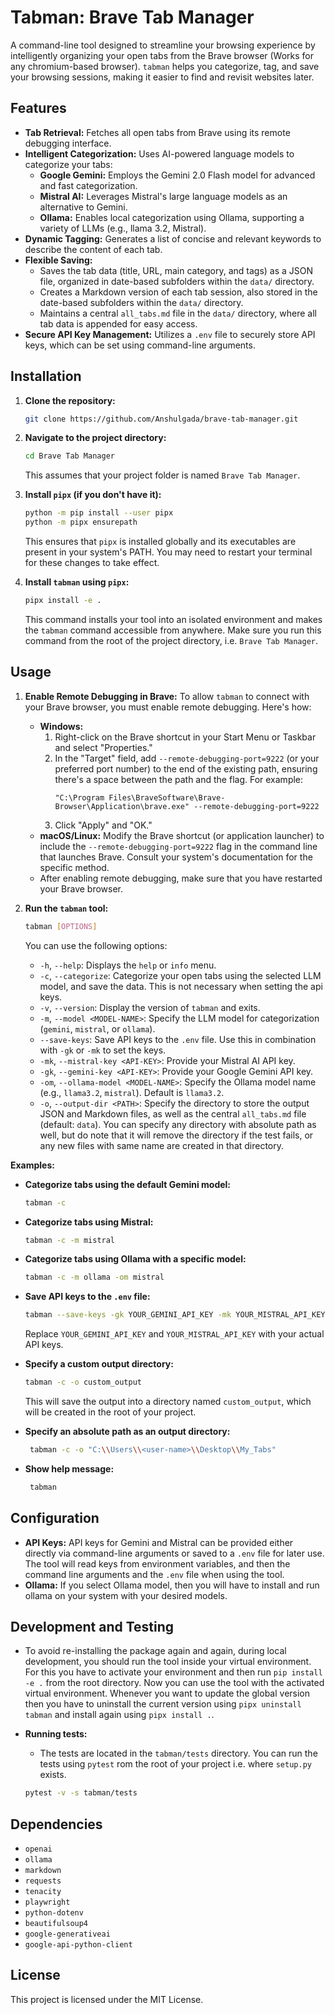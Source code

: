 # Tabman: Brave Tab Manager

A command-line tool designed to streamline your browsing experience by intelligently organizing your open tabs from the Brave browser (Works for any chromium-based browser). `tabman` helps you categorize, tag, and save your browsing sessions, making it easier to find and revisit websites later.

## Features

- **Tab Retrieval:** Fetches all open tabs from Brave using its remote debugging interface.
- **Intelligent Categorization:** Uses AI-powered language models to categorize your tabs:
  - **Google Gemini:** Employs the Gemini 2.0 Flash model for advanced and fast categorization.
  - **Mistral AI:** Leverages Mistral's large language models as an alternative to Gemini.
  - **Ollama:** Enables local categorization using Ollama, supporting a variety of LLMs (e.g., llama 3.2, Mistral).
- **Dynamic Tagging:** Generates a list of concise and relevant keywords to describe the content of each tab.
- **Flexible Saving:**
  - Saves the tab data (title, URL, main category, and tags) as a JSON file, organized in date-based subfolders within the `data/` directory.
  - Creates a Markdown version of each tab session, also stored in the date-based subfolders within the `data/` directory.
  - Maintains a central `all_tabs.md` file in the `data/` directory, where all tab data is appended for easy access.
- **Secure API Key Management:** Utilizes a `.env` file to securely store API keys, which can be set using command-line arguments.

## Installation

1.  **Clone the repository:**

    ```bash
    git clone https://github.com/Anshulgada/brave-tab-manager.git
    ```

2.  **Navigate to the project directory:**

    ```bash
    cd Brave Tab Manager
    ```

    This assumes that your project folder is named `Brave Tab Manager`.

3.  **Install `pipx` (if you don't have it):**

    ```bash
    python -m pip install --user pipx
    python -m pipx ensurepath
    ```

    This ensures that `pipx` is installed globally and its executables are present in your system's PATH. You may need to restart your terminal for these changes to take effect.

4.  **Install `tabman` using `pipx`:**
    ```bash
    pipx install -e .
    ```
    This command installs your tool into an isolated environment and makes the `tabman` command accessible from anywhere. Make sure you run this command from the root of the project directory, i.e. `Brave Tab Manager`.

## Usage

1.  **Enable Remote Debugging in Brave:**
    To allow `tabman` to connect with your Brave browser, you must enable remote debugging. Here's how:

    - **Windows:**
      1.  Right-click on the Brave shortcut in your Start Menu or Taskbar and select "Properties."
      2.  In the "Target" field, add `--remote-debugging-port=9222` (or your preferred port number) to the end of the existing path, ensuring there's a space between the path and the flag. For example:
          ```
          "C:\Program Files\BraveSoftware\Brave-Browser\Application\brave.exe" --remote-debugging-port=9222
          ```
      3.  Click "Apply" and "OK."
    - **macOS/Linux:** Modify the Brave shortcut (or application launcher) to include the `--remote-debugging-port=9222` flag in the command line that launches Brave. Consult your system's documentation for the specific method.
    - After enabling remote debugging, make sure that you have restarted your Brave browser.

2.  **Run the `tabman` tool:**

    ```bash
    tabman [OPTIONS]
    ```

    You can use the following options:

    - `-h`, `--help`: Displays the `help` or `info` menu.
    - `-c`, `--categorize`: Categorize your open tabs using the selected LLM model, and save the data. This is not necessary when setting the api keys.
    - `-v`, `--version`: Display the version of `tabman` and exits.
    - `-m`, `--model <MODEL-NAME>`: Specify the LLM model for categorization (`gemini`, `mistral`, or `ollama`).
    - `--save-keys`: Save API keys to the `.env` file. Use this in combination with `-gk` or `-mk` to set the keys.
    - `-mk`, `--mistral-key <API-KEY>`: Provide your Mistral AI API key.
    - `-gk`, `--gemini-key <API-KEY>`: Provide your Google Gemini API key.
    - `-om`, `--ollama-model <MODEL-NAME>`: Specify the Ollama model name (e.g., `llama3.2`, `mistral`). Default is `llama3.2`.
    - `-o`, `--output-dir <PATH>`: Specify the directory to store the output JSON and Markdown files, as well as the central `all_tabs.md` file (default: `data`). You can specify any directory with absolute path as well, but do note that it will remove the directory if the test fails, or any new files with same name are created in that directory.

**Examples:**

- **Categorize tabs using the default Gemini model:**
  ```bash
  tabman -c
  ```
- **Categorize tabs using Mistral:**
  ```bash
  tabman -c -m mistral
  ```
- **Categorize tabs using Ollama with a specific model:**
  ```bash
  tabman -c -m ollama -om mistral
  ```
- **Save API keys to the `.env` file:**
  ```bash
  tabman --save-keys -gk YOUR_GEMINI_API_KEY -mk YOUR_MISTRAL_API_KEY
  ```
  Replace `YOUR_GEMINI_API_KEY` and `YOUR_MISTRAL_API_KEY` with your actual API keys.
- **Specify a custom output directory:**
  ```bash
  tabman -c -o custom_output
  ```
  This will save the output into a directory named `custom_output`, which will be created in the root of your project.
- **Specify an absolute path as an output directory:**

  ```bash
   tabman -c -o "C:\\Users\\<user-name>\\Desktop\\My_Tabs"
  ```

- **Show help message:**
  ```bash
   tabman
  ```

## Configuration

- **API Keys:** API keys for Gemini and Mistral can be provided either directly via command-line arguments or saved to a `.env` file for later use. The tool will read keys from environment variables, and then the command line arguments and the `.env` file when using the tool.
- **Ollama:** If you select Ollama model, then you will have to install and run ollama on your system with your desired models.

## Development and Testing

- To avoid re-installing the package again and again, during local development, you should run the tool inside your virtual environment. For this you have to activate your environment and then run `pip install -e .` from the root directory. Now you can use the tool with the activated virtual environment. Whenever you want to update the global version then you have to uninstall the current version using `pipx uninstall tabman` and install again using `pipx install .`.

- **Running tests:**
  - The tests are located in the `tabman/tests` directory. You can run the tests using `pytest` rom the root of your project i.e. where `setup.py` exists.
  ```bash
  pytest -v -s tabman/tests
  ```

## Dependencies

- `openai`
- `ollama`
- `markdown`
- `requests`
- `tenacity`
- `playwright`
- `python-dotenv`
- `beautifulsoup4`
- `google-generativeai`
- `google-api-python-client`

## License

This project is licensed under the MIT License.
